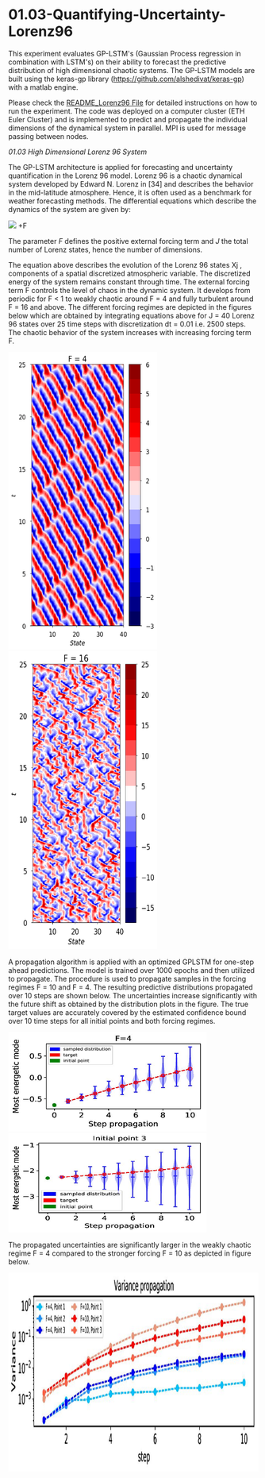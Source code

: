 # 01.03-Quantifying-Uncertainty-Lorenz96

This experiment evaluates GP-LSTM's (Gaussian Process regression in combination with LSTM's) on their ability to forecast the predictive distribution of high dimensional chaotic systems.
The GP-LSTM models are built using the keras-gp library (https://github.com/alshedivat/keras-gp) with a matlab engine.

Please check the [README_Lorenz96 File](README_Lorenz96.docx) for detailed instructions on how to run the experiment.
The code was deployed on a computer cluster (ETH Euler Cluster) and is implemented to predict and propagate the individual dimensions of the dynamical system in parallel. MPI is used for message passing between nodes.

*01.03 High Dimensional Lorenz 96 System*

The GP-LSTM architecture is applied for forecasting and uncertainty quantification in the Lorenz 96 model. Lorenz 96 is a chaotic dynamical system developed by Edward N. Lorenz in [34] and describes the behavior in the mid-latitude atmosphere.
Hence, it is often used as a benchmark for weather forecasting methods. 
The differential equations which describe the dynamics of the system
are given by:

<img src="https://render.githubusercontent.com/render/math?math=\frac{\partial X_{j}}{\partial t} \ = \left(X_{j+1}-X_{j-2}\right)X_{j-1}-X_{j}"> +F

The parameter *F* defines the positive external forcing term and *J* the total number of Lorenz states, hence the number of dimensions.

The equation above describes the evolution of the Lorenz 96 states Xj
, components of a spatial discretized atmospheric variable. The discretized energy of the
system remains constant through time. The external forcing term F controls the level of chaos in the dynamic system. It
develops from periodic for F < 1 to weakly chaotic around F = 4 and fully
turbulent around F = 16 and above. The different forcing regimes are depicted in the figures below which are obtained by integrating equations above for J = 40 Lorenz
96 states over 25 time steps with discretization dt = 0.01 i.e. 2500 steps. The
chaotic behavior of the system increases with increasing forcing term F.

<img src="./Figures/Plot_X_F4_40_test.png" width="300" height="600"> <img src="./Figures/Plot_X_F16_40_test.png" width="300" height="600">


A propagation algorithm is applied with an optimized GPLSTM for one-step ahead predictions. The model is trained over 1000 epochs
and then utilized to propagate. The procedure is used to propagate samples in
the forcing regimes F = 10 and F = 4. The resulting predictive distributions
propagated over 10 steps are shown below.
The uncertainties increase significantly with the future shift as obtained by the
distribution plots in the figure. The true target values are accurately
covered by the estimated confidence bound over 10 time steps for all initial points
and both forcing regimes.

<img src="./Figures/L96_violin_inputmode_20_F4.jpg" width="400" height="200" > <img src="./Figures/L96_violin_inputmode_20_F10.jpg" width="400" height="200">

The propagated uncertainties are significantly larger
in the weakly chaotic regime F = 4 compared to the stronger forcing F = 10 as
depicted in figure below.

<img src="./Figures/L96_variance_inputmodes.jpg" width="800" height="400"> 
